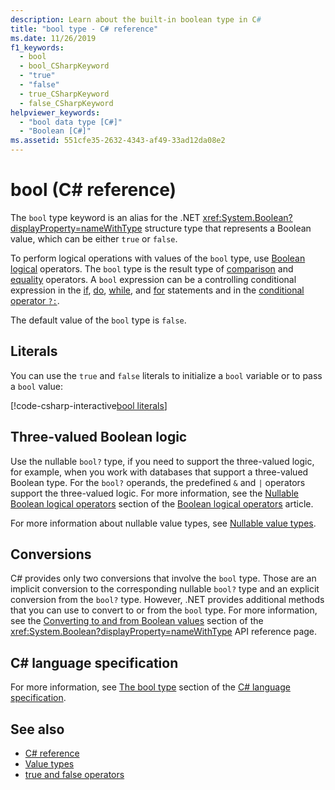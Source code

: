 ```yaml
---
description: Learn about the built-in boolean type in C#
title: "bool type - C# reference"
ms.date: 11/26/2019
f1_keywords: 
  - bool
  - bool_CSharpKeyword
  - "true"
  - "false"
  - true_CSharpKeyword
  - false_CSharpKeyword
helpviewer_keywords: 
  - "bool data type [C#]"
  - "Boolean [C#]"
ms.assetid: 551cfe35-2632-4343-af49-33ad12da08e2
---
```

# bool (C# reference)

The `bool` type keyword is an alias for the .NET <xref:System.Boolean?displayProperty=nameWithType> structure type that represents a Boolean value, which can be either `true` or `false`.

To perform logical operations with values of the `bool` type, use [Boolean logical](../operators/boolean-logical-operators.md) operators. The `bool` type is the result type of [comparison](../operators/comparison-operators.md) and [equality](../operators/equality-operators.md) operators. A `bool` expression can be a controlling conditional expression in the [if](../keywords/if-else.md), [do](../statements/iteration-statements.md#the-do-statement), [while](../statements/iteration-statements.md#the-while-statement), and [for](../statements/iteration-statements.md#the-for-statement) statements and in the [conditional operator `?:`](../operators/conditional-operator.md).

The default value of the `bool` type is `false`.

## Literals

You can use the `true` and `false` literals to initialize a `bool` variable or to pass a `bool` value:

[!code-csharp-interactive[bool literals](snippets/shared/BoolType.cs#Literals)]

## Three-valued Boolean logic

Use the nullable `bool?` type, if you need to support the three-valued logic, for example, when you work with databases that support a three-valued Boolean type. For the `bool?` operands, the predefined `&` and `|` operators support the three-valued logic. For more information, see the [Nullable Boolean logical operators](../operators/boolean-logical-operators.md#nullable-boolean-logical-operators) section of the [Boolean logical operators](../operators/boolean-logical-operators.md) article.

For more information about nullable value types, see [Nullable value types](nullable-value-types.md).

## Conversions

C# provides only two conversions that involve the `bool` type. Those are an implicit conversion to the corresponding nullable `bool?` type and an explicit conversion from the `bool?` type. However, .NET provides additional methods that you can use to convert to or from the `bool` type. For more information, see the [Converting to and from Boolean values](/dotnet/api/system.boolean#converting-to-and-from-boolean-values) section of the <xref:System.Boolean?displayProperty=nameWithType> API reference page.

## C# language specification

For more information, see [The bool type](~/_csharplang/spec/types.md#the-bool-type) section of the [C# language specification](~/_csharplang/spec/introduction.md).

## See also

- [C# reference](../index.md)
- [Value types](value-types.md)
- [true and false operators](../operators/true-false-operators.md)
